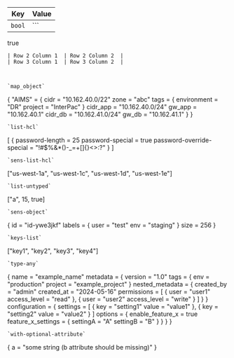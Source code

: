 | Key | Value |
|-----------------|-----------------|
| `bool`  | ```
true
```  |
| Row 2 Column 1  | Row 2 Column 2  |
| Row 3 Column 1  | Row 3 Column 2  |



`map_object`
```
{
  "AIMS" = {
    cidr     = "10.162.40.0/22"
    zone     = "abc"
    tags     = {
      environment = "DR"
      project = "InterPac"
    }
    cidr_app = "10.162.40.0/24"
    gw_app   = "10.162.40.1"
    cidr_db = "10.162.41.0/24"
    gw_db   = "10.162.41.1"
  }
}
```
`list-hcl`
```
[
    {
      password-length = 25
      password-special = true
      password-override-special = "!#$%&*()-_=+[]{}<>:?"
    }
  ]
```
`sens-list-hcl`
```
["us-west-1a", "us-west-1c", "us-west-1d", "us-west-1e"]
```
`list-untyped`
```
["a", 15, true]
```
`sens-object`
```
{
  id = "id-ywe3jkf"
  labels = {
    user = "test"
    env = "staging"
  }
  size = 256
}
```
`keys-list`
```
["key1", "key2", "key3", "key4"]
```
`type-any`
```
{
  name = "example_name"
  metadata = {
    version = "1.0"
    tags = {
      env = "production"
      project = "example_project"
    }
    nested_metadata = {
      created_by = "admin"
      created_at = "2024-05-16"
      permissions = [
        {
          user = "user1"
          access_level = "read"
        },
        {
          user = "user2"
          access_level = "write"
        }
      ]
    }
  }
  configuration = {
    settings = [
      {
        key = "setting1"
        value = "value1"
      },
      {
        key = "setting2"
        value = "value2"
      }
    ]
    options = {
      enable_feature_x = true
      feature_x_settings = {
        settingA = "A"
        settingB = "B"
      }
    }
  }
}
```
`with-optional-attribute`
```
{
  a = "some string (b attribute should be missing)"
}
```